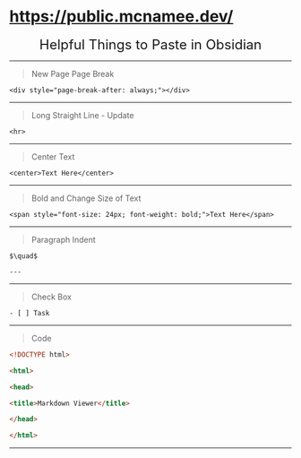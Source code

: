 # https://public.mcnamee.dev/

<center><span style="font-size: 24px;">Helpful Things to Paste in Obsidian</span></center>

<hr>

> New Page Page Break


```
<div style="page-break-after: always;"></div>
```

<hr>

> Long Straight Line - Update

```
<hr>
```

<hr>


> Center Text


```
<center>Text Here</center>
```

<hr>

> Bold and Change Size of Text

```
<span style="font-size: 24px; font-weight: bold;">Text Here</span>
```

<hr>

> Paragraph Indent

```
$\quad$
```

```
---
```

<hr> 

> Check Box

```
- [ ] Task
```

---

> Code

```html
<!DOCTYPE html>

<html>

<head>

<title>Markdown Viewer</title>

</head>

</html>
```

---